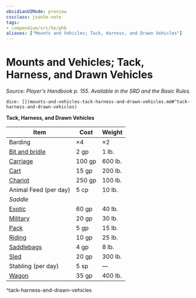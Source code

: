 ```yaml
---
obsidianUIMode: preview
cssclass: json5e-note
tags:
- compendium/src/5e/phb
aliases: ["Mounts and Vehicles; Tack, Harness, and Drawn Vehicles"]
---
```

# Mounts and Vehicles; Tack, Harness, and Drawn Vehicles
*Source: Player's Handbook p. 155. Available in the SRD and the Basic Rules.* 

`dice: [](mounts-and-vehicles-tack-harness-and-drawn-vehicles.md#^tack-harness-and-drawn-vehicles)`

**Tack, Harness, and Drawn Vehicles**

| Item | Cost | Weight |
|------|------|--------|
| Barding | ×4 | ×2 |
| [Bit and bridle](/compendium/items/bit-and-bridle.md) | 2 gp | 1 lb. |
| [Carriage](/compendium/items/carriage.md) | 100 gp | 600 lb. |
| [Cart](/compendium/items/cart.md) | 15 gp | 200 lb. |
| [Chariot](/compendium/items/chariot.md) | 250 gp | 100 lb. |
| Animal Feed (per day) | 5 cp | 10 lb. |
| *Saddle* |  |  |
| [Exotic](/compendium/items/exotic-saddle.md) | 60 gp | 40 lb. |
| [Military](/compendium/items/military-saddle.md) | 20 gp | 30 lb. |
| [Pack](/compendium/items/pack-saddle.md) | 5 gp | 15 lb. |
| [Riding](/compendium/items/riding-saddle.md) | 10 gp | 25 lb. |
| [Saddlebags](/compendium/items/saddlebags.md) | 4 gp | 8 lb. |
| [Sled](/compendium/items/sled.md) | 20 gp | 300 lb. |
| Stabling (per day) | 5 sp | — |
| [Wagon](/compendium/items/wagon.md) | 35 gp | 400 lb. |
^tack-harness-and-drawn-vehicles